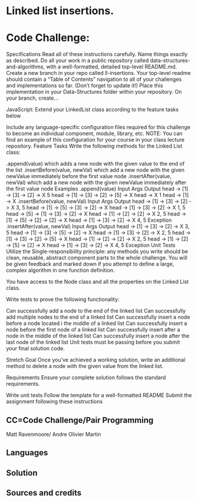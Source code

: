 # Linked list insertions.

# Code Challenge:
Specifications
Read all of these instructions carefully. Name things exactly as described.
Do all your work in a public repository called data-structures-and-algorithms, with a well-formatted, detailed top-level README.md.
Create a new branch in your repo called ll-insertions.
Your top-level readme should contain a “Table of Contents” navigation to all of your challenges and implementations so far. (Don’t forget to update it!)
Place this implementation in your Data-Structures folder within your repository.
On your branch, create…

JavaScript: Extend your LinkedList class according to the feature tasks below

Include any language-specific configuration files required for this challenge to become an individual component, module, library, etc.
NOTE: You can find an example of this configuration for your course in your class lecture repository.
Feature Tasks
Write the following methods for the Linked List class:

.append(value) which adds a new node with the given value to the end of the list
.insertBefore(value, newVal) which add a new node with the given newValue immediately before the first value node
.insertAfter(value, newVal) which add a new node with the given newValue immediately after the first value node
Examples
.append(value)
Input	Args	Output
head -> [1] -> [3] -> [2] -> X	5	head -> [1] -> [3] -> [2] -> [5] -> X
head -> X	1	head -> [1] -> X
.insertBefore(value, newVal)
Input	Args	Output
head -> [1] -> [3] -> [2] -> X	3, 5	head -> [1] -> [5] -> [3] -> [2] -> X
head -> [1] -> [3] -> [2] -> X	1, 5	head -> [5] -> [1] -> [3] -> [2] -> X
head -> [1] -> [2] -> [2] -> X	2, 5	head -> [1] -> [5] -> [2] -> [2] -> X
head -> [1] -> [3] -> [2] -> X	4, 5	Exception
.insertAfter(value, newVal)
Input	Args	Output
head -> [1] -> [3] -> [2] -> X	3, 5	head -> [1] -> [3] -> [5] -> [2] -> X
head -> [1] -> [3] -> [2] -> X	2, 5	head -> [1] -> [3] -> [2] -> [5] -> X
head -> [1] -> [2] -> [2] -> X	2, 5	head -> [1] -> [2] -> [5] -> [2] -> X
head -> [1] -> [3] -> [2] -> X	4, 5	Exception
Unit Tests
Utilize the Single-responsibility principle: any methods you write should be clean, reusable, abstract component parts to the whole challenge. You will be given feedback and marked down if you attempt to define a large, complex algorithm in one function definition.

You have access to the Node class and all the properties on the Linked List class.

Write tests to prove the following functionality:

Can successfully add a node to the end of the linked list
Can successfully add multiple nodes to the end of a linked list
Can successfully insert a node before a node located i the middle of a linked list
Can successfully insert a node before the first node of a linked list
Can successfully insert after a node in the middle of the linked list
Can successfully insert a node after the last node of the linked list
Unit tests must be passing before you submit your final solution code.

Stretch Goal
Once you’ve achieved a working solution, write an additional method to delete a node with the given value from the linked list.

Requirements
Ensure your complete solution follows the standard requirements.

Write unit tests
Follow the template for a well-formatted README
Submit the assignment following these instructions
## CC=Code Challenge/Pair Programming
Matt Ravenmoore/ Andre Olivier Martin
## Languages

## Solution

## Sources and credits
